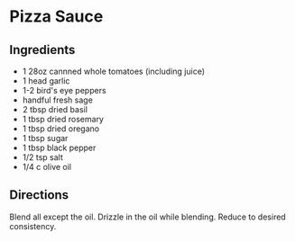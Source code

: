 Pizza Sauce
===========

Ingredients
-----------
- 1 28oz cannned whole tomatoes (including juice)
- 1 head garlic
- 1-2 bird's eye peppers
- handful fresh sage
- 2 tbsp dried basil
- 1 tbsp dried rosemary
- 1 tbsp dried oregano
- 1 tbsp sugar
- 1 tbsp black pepper
- 1/2 tsp salt
- 1/4 c olive oil

Directions
----------
Blend all except the oil.  Drizzle in the oil while blending.  Reduce to desired consistency.
